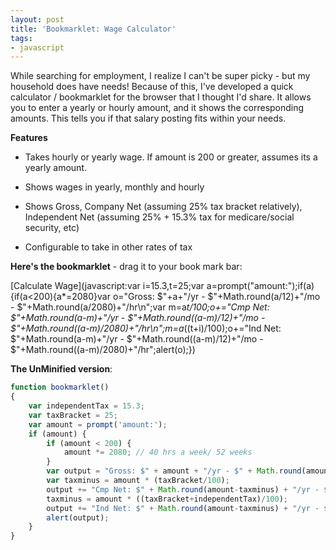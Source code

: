```yaml
---
layout: post
title: 'Bookmarklet: Wage Calculator'
tags:
- javascript
---
```


While searching for employment, I realize I can't be super picky - but my household does have needs!  Because of this, I've developed a quick calculator / bookmarklet for the browser that I thought I'd share.  It allows you to enter a yearly or hourly amount, and it shows the corresponding amounts.  This tells you if that salary posting fits within your needs.

**Features**

  * Takes hourly or yearly wage.  If amount is 200 or greater, assumes its a yearly amount.

  * Shows wages in yearly, monthly and hourly

  * Shows Gross, Company Net (assuming 25% tax bracket relatively), Independent Net (assuming 25% + 15.3% tax for medicare/social security, etc)

  * Configurable to take in other rates of tax

**Here's the bookmarklet** - drag it to your book mark bar:

[Calculate Wage](javascript:var i=15.3,t=25;var a=prompt("amount:");if(a){if(a<200){a*=2080}var o="Gross: $"+a+"/yr - $"+Math.round(a/12)+"/mo - $"+Math.round(a/2080)+"/hr\n";var m=a*t/100;o+="Cmp Net: $"+Math.round(a-m)+"/yr - $"+Math.round((a-m)/12)+"/mo - $"+Math.round((a-m)/2080)+"/hr\n";m=a*((t+i)/100);o+="Ind Net: $"+Math.round(a-m)+"/yr - $"+Math.round((a-m)/12)+"/mo - $"+Math.round((a-m)/2080)+"/hr";alert(o);})

**The UnMinified version**:

```javascript
function bookmarklet()
{
    var independentTax = 15.3;
    var taxBracket = 25;
    var amount = prompt('amount:');
    if (amount) {
        if (amount < 200) {
            amount *= 2080; // 40 hrs a week/ 52 weeks
        }
        var output = "Gross: $" + amount + "/yr - $" + Math.round(amount/12) + "/mo - $" + Math.round(amount/2080) + "/hr\n";
        var taxminus = amount * (taxBracket/100);
        output += "Cmp Net: $" + Math.round(amount-taxminus) + "/yr - $" + Math.round((amount-taxminus)/12) + "/mo - $" + Math.round((amount-taxminus)/2080) + "/hr\n";
        taxminus = amount * ((taxBracket+independentTax)/100);
        output += "Ind Net: $" + Math.round(amount-taxminus) + "/yr - $" + Math.round((amount-taxminus)/12) + "/mo - $" + Math.round((amount-taxminus)/2080) + "/hr";
        alert(output);
    }
}
```
    
